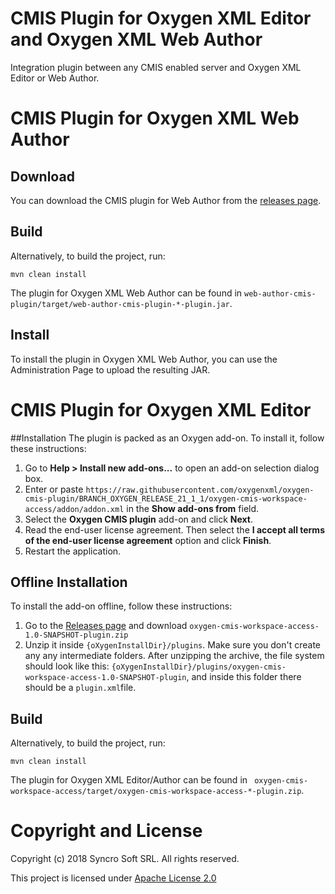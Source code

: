 # CMIS Plugin for Oxygen XML Editor and Oxygen XML Web Author

Integration plugin between any CMIS enabled server and Oxygen XML Editor or Web Author.

# CMIS Plugin for Oxygen XML Web Author

## Download
You can download the CMIS plugin for Web Author from the [releases page](https://github.com/oxygenxml/oxygen-cmis-plugin/releases).


## Build

Alternatively, to build the project, run:

```
mvn clean install
```
The plugin for Oxygen XML Web Author can be found in `web-author-cmis-plugin/target/web-author-cmis-plugin-*-plugin.jar`.

## Install

To install the plugin in Oxygen XML Web Author, you can use the Administration Page to upload the resulting JAR.



# CMIS Plugin for Oxygen XML Editor

##Installation
The plugin is packed as an Oxygen add-on. To install it, follow these instructions:

1. Go to **Help > Install new add-ons...** to open an add-on selection dialog box.
2. Enter or paste `https://raw.githubusercontent.com/oxygenxml/oxygen-cmis-plugin/BRANCH_OXYGEN_RELEASE_21_1_1/oxygen-cmis-workspace-access/addon/addon.xml` in the **Show add-ons from** field.
3. Select the **Oxygen CMIS plugin** add-on and click **Next**.
4. Read the end-user license agreement. Then select the **I accept all terms of the end-user license agreement** option and click **Finish**.
5. Restart the application.

## Offline Installation
To install the add-on offline, follow these instructions:
1. Go to the [Releases page](https://github.com/oxygenxml/oxygen-cmis-plugin/releases/latestt) and download `oxygen-cmis-workspace-access-1.0-SNAPSHOT-plugin.zip`
2. Unzip it inside `{oXygenInstallDir}/plugins`. Make sure you don't create any any intermediate folders. After unzipping the archive, the file system should look like this: `{oXygenInstallDir}/plugins/oxygen-cmis-workspace-access-1.0-SNAPSHOT-plugin`, and inside this folder there should be a `plugin.xml`file.



## Build

Alternatively, to build the project, run:

```
mvn clean install
```

The plugin for Oxygen XML Editor/Author can be found in ` oxygen-cmis-workspace-access/target/oxygen-cmis-workspace-access-*-plugin.zip`.


# Copyright and License

Copyright (c) 2018 Syncro Soft SRL. All rights reserved.

This project is licensed under [Apache License 2.0](https://github.com/oxygenxml/oxygen-cmis-plugin/blob/master/LICENSE)
